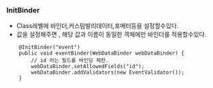 ### InitBinder
- Class레벨에 바인더,커스텀발리데이터,포메터등을 설정할수있다.
- 값을 설정해주면 , 해당 값과 이름이 동일한 객체에만 바인더를 적용할수있다.
```
    @InitBinder("event")
    public void eventBinder(WebDataBinder webDataBinder) {
        // id 라는 필드를 바인딩 제한.
        webDataBinder.setAllowedFields("id");
        webDataBinder.addValidators(new EventValidator());
    }
```
